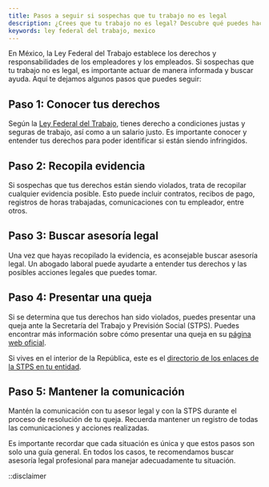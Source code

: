 ```yaml
---
title: Pasos a seguir si sospechas que tu trabajo no es legal
description: ¿Crees que tu trabajo no es legal? Descubre qué puedes hacer si sospechas que tu empleo no cumple con la Ley Federal del Trabajo en México.
keywords: ley federal del trabajo, mexico
---
```

En México, la Ley Federal del Trabajo establece los derechos y responsabilidades de los empleadores y los empleados. Si sospechas que tu trabajo no es legal, es importante actuar de manera informada y buscar ayuda. Aquí te dejamos algunos pasos que puedes seguir:

## Paso 1: Conocer tus derechos

Según la [Ley Federal del Trabajo](/ley-federal-del-trabajo), tienes derecho a condiciones justas y seguras de trabajo, así como a un salario justo. Es importante conocer y entender tus derechos para poder identificar si están siendo infringidos.

## Paso 2: Recopila evidencia

Si sospechas que tus derechos están siendo violados, trata de recopilar cualquier evidencia posible. Esto puede incluir contratos, recibos de pago, registros de horas trabajadas, comunicaciones con tu empleador, entre otros.

## Paso 3: Buscar asesoría legal

Una vez que hayas recopilado la evidencia, es aconsejable buscar asesoría legal. Un abogado laboral puede ayudarte a entender tus derechos y las posibles acciones legales que puedes tomar.

## Paso 4: Presentar una queja

Si se determina que tus derechos han sido violados, puedes presentar una queja ante la Secretaría del Trabajo y Previsión Social (STPS). Puedes encontrar más información sobre cómo presentar una queja en su [página web oficial](https://www.gob.mx/stps).

Si vives en el interior de la República, este es el [directorio de los enlaces de la STPS en tu entidad](https://www.stps.gob.mx/gobmx/masinfo/directorioAgencias.html).

## Paso 5: Mantener la comunicación

Mantén la comunicación con tu asesor legal y con la STPS durante el proceso de resolución de tu queja. Recuerda mantener un registro de todas las comunicaciones y acciones realizadas.

Es importante recordar que cada situación es única y que estos pasos son solo una guía general. En todos los casos, te recomendamos buscar asesoría legal profesional para manejar adecuadamente tu situación.

::disclaimer
